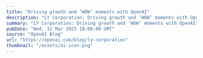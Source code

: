 ```yaml
---
title: "Driving growth and ‘WOW’ moments with OpenAI"
description: "LY Corporation: Driving growth and ‘WOW’ moments with OpenAI"
summary: "LY Corporation: Driving growth and ‘WOW’ moments with OpenAI"
pubDate: "Wed, 12 Mar 2025 18:00:00 GMT"
source: "OpenAI Blog"
url: "https://openai.com/blog/ly-corporation"
thumbnail: "/assets/ai-icon.png"
---
```


